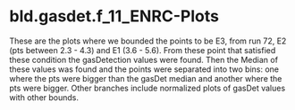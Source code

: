 # bld.gasdet.f_11_ENRC-Plots
These are the plots where we bounded the points to be E3, from run 72, E2 (pts between  2.3 - 4.3) and E1 (3.6 - 5.6).
From these point that satisfied these condition the gasDetection values were found. Then the Median of these values was found and
the points were separated into two bins: one where the pts were bigger than the gasDet median and another where the pts were bigger.
Other branches include normalized plots of gasDet values with other bounds.
